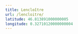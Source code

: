 ```yaml
---
title: Lencloître
url: /lencloitre/
latitude: 46.813891000000005
longitude: 0.32710120000000004
---
```

